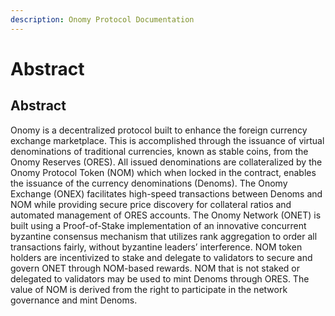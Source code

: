 ```yaml
---
description: Onomy Protocol Documentation
---
```


# Abstract

## Abstract

Onomy is a decentralized protocol built to enhance the foreign currency exchange marketplace. This is accomplished through the issuance of virtual denominations of traditional currencies, known as stable coins, from the Onomy Reserves \(ORES\). All issued denominations are collateralized by the Onomy Protocol Token \(NOM\) which when locked in the contract, enables the issuance of the currency denominations \(Denoms\). The Onomy Exchange \(ONEX\) facilitates high-speed transactions between Denoms and NOM while providing secure price discovery for collateral ratios and automated management of ORES accounts. The Onomy Network \(ONET\) is built using a Proof-of-Stake implementation of an innovative concurrent byzantine consensus mechanism that utilizes rank aggregation to order all transactions fairly, without byzantine leaders’ interference. NOM token holders are incentivized to stake and delegate to validators to secure and govern ONET through NOM-based rewards. NOM that is not staked or delegated to validators may be used to mint Denoms through ORES. The value of NOM is derived from the right to participate in the network governance and mint Denoms.

